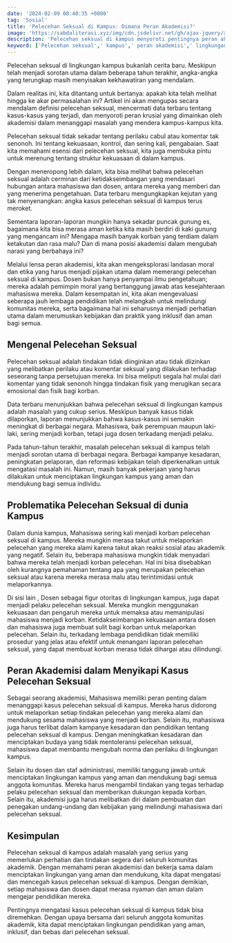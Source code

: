 ```yaml
---
date: '2024-02-09 08:40:35 +0800'
tag: 'Sosial'
title: 'Pelecehan Seksual di Kampus: Dimana Peran Akademisi?'
image: 'https://sabdaliterasi.xyz/img/cdn.jsdelivr.net/gh/ajax-jquery/asset.sabdaliterasi.xyz@main/images/3869A169-8B00-400B-827F08CA7CC11850_source.jpg'
description: 'Pelecehan seksual di kampus menyoroti pentingnya peran akademisi. Menciptakan lingkungan pendidikan yang aman adalah tanggung jawab bersama.'
keyword: ['Pelecehan seksual',' kampus',' peran akademisi',' lingkungan pendidikan',' kesadaran',' data terbaru']
---
```

<p>Pelecehan seksual di lingkungan kampus bukanlah cerita baru. Meskipun telah menjadi sorotan utama dalam beberapa tahun terakhir, angka-angka yang terungkap masih menyisakan kekhawatiran yang mendalam. </p><p>Dalam realitas ini, kita ditantang untuk bertanya: apakah kita telah melihat hingga ke akar permasalahan ini? Artikel ini akan mengupas secara mendalam definisi pelecehan seksual, mencermati data terbaru tentang kasus-kasus yang terjadi, dan menyoroti peran krusial yang dimainkan oleh akademisi dalam menanggapi masalah yang mendera kampus-kampus kita. </p><p>Pelecehan seksual tidak sekadar tentang perilaku cabul atau komentar tak senonoh. Ini tentang kekuasaan, kontrol, dan sering kali, pengabaian. Saat kita memahami esensi dari pelecehan seksual, kita juga membuka pintu untuk merenung tentang struktur kekuasaan di dalam kampus.</p><p>Dengan meneropong lebih dalam, kita bisa melihat bahwa pelecehan seksual adalah cerminan dari ketidakseimbangan yang mendasari hubungan antara mahasiswa dan dosen, antara mereka yang memberi dan yang menerima pengetahuan. Data terbaru mengungkapkan kejutan yang tak menyenangkan: angka kasus pelecehan seksual di kampus terus meroket. </p><p>Sementara laporan-laporan mungkin hanya sekadar puncak gunung es, bagaimana kita bisa merasa aman ketika kita masih berdiri di kaki gunung yang mengancam ini? Mengapa masih banyak korban yang terdiam dalam ketakutan dan rasa malu? Dan di mana posisi akademisi dalam mengubah narasi yang berbahaya ini? </p><p>Melalui lensa peran akademisi, kita akan mengeksplorasi landasan moral dan etika yang harus menjadi pijakan utama dalam memerangi pelecehan seksual di kampus. Dosen bukan hanya penyampai ilmu pengetahuan; mereka adalah pemimpin moral yang bertanggung jawab atas kesejahteraan mahasiswa mereka. Dalam kesempatan ini, kita akan mengevaluasi seberapa jauh lembaga pendidikan telah melangkah untuk melindungi komunitas mereka, serta bagaimana hal ini seharusnya menjadi perhatian utama dalam merumuskan kebijakan dan praktik yang inklusif dan aman bagi semua.</p><h2>Mengenal Pelecehan Seksual</h2><p>Pelecehan seksual adalah tindakan tidak diinginkan atau tidak diizinkan yang melibatkan perilaku atau komentar seksual yang dilakukan terhadap seseorang tanpa persetujuan mereka. Ini bisa meliputi segala hal mulai dari komentar yang tidak senonoh hingga tindakan fisik yang merugikan secara emosional dan fisik bagi korban.</p><p>Data terbaru menunjukkan bahwa pelecehan seksual di lingkungan kampus adalah masalah yang cukup serius. Meskipun banyak kasus tidak dilaporkan, laporan menunjukkan bahwa kasus-kasus ini semakin meningkat di berbagai negara. Mahasiswa, baik perempuan maupun laki-laki, sering menjadi korban, tetapi juga dosen terkadang menjadi pelaku.</p><p>Pada tahun-tahun terakhir, masalah pelecehan seksual di kampus telah menjadi sorotan utama di berbagai negara. Berbagai kampanye kesadaran, peningkatan pelaporan, dan reformasi kebijakan telah diperkenalkan untuk mengatasi masalah ini. Namun, masih banyak pekerjaan yang harus dilakukan untuk menciptakan lingkungan kampus yang aman dan mendukung bagi semua individu.</p><h2><strong>Problematika Pelecehan Seksual di dunia Kampus</strong></h2><p>Dalam dunia kampus, Mahasiswa sering kali menjadi korban pelecehan seksual di kampus. Mereka mungkin merasa takut untuk melaporkan pelecehan yang mereka alami karena takut akan reaksi sosial atau akademik yang negatif. Selain itu, beberapa mahasiswa mungkin tidak menyadari bahwa mereka telah menjadi korban pelecehan. Hal ini bisa disebabkan oleh kurangnya pemahaman tentang apa yang merupakan pelecehan seksual atau karena mereka merasa malu atau terintimidasi untuk melaporkannya.</p><p>Di sisi lain , Dosen sebagai figur otoritas di lingkungan kampus, juga dapat menjadi pelaku pelecehan seksual. Mereka mungkin menggunakan kekuasaan dan pengaruh mereka untuk memaksa atau memanipulasi mahasiswa menjadi korban. Ketidakseimbangan kekuasaan antara dosen dan mahasiswa juga membuat sulit bagi korban untuk melaporkan pelecehan. Selain itu, terkadang lembaga pendidikan tidak memiliki prosedur yang jelas atau efektif untuk menangani laporan pelecehan seksual, yang dapat membuat korban merasa tidak dihargai atau dilindungi.</p><h2><strong>Peran Akademisi dalam Menyikapi Kasus Pelecehan Seksual</strong></h2><p>Sebagai seorang akademisi, Mahasiswa memiliki peran penting dalam menanggapi kasus pelecehan seksual di kampus. Mereka harus didorong untuk melaporkan setiap tindakan pelecehan yang mereka alami dan mendukung sesama mahasiswa yang menjadi korban. Selain itu, mahasiswa juga harus terlibat dalam kampanye kesadaran dan pendidikan tentang pelecehan seksual di kampus. Dengan meningkatkan kesadaran dan menciptakan budaya yang tidak mentoleransi pelecehan seksual, mahasiswa dapat membantu mengubah norma dan perilaku di lingkungan kampus.</p><p>Selain itu dosen dan staf administrasi, memiliki tanggung jawab untuk menciptakan lingkungan kampus yang aman dan mendukung bagi semua anggota komunitas. Mereka harus mengambil tindakan yang tegas terhadap pelaku pelecehan seksual dan memberikan dukungan kepada korban. Selain itu, akademisi juga harus melibatkan diri dalam pembuatan dan penegakan undang-undang dan kebijakan yang melindungi mahasiswa dari pelecehan seksual.</p><h2><strong>Kesimpulan</strong></h2><p>Pelecehan seksual di kampus adalah masalah yang serius yang memerlukan perhatian dan tindakan segera dari seluruh komunitas akademik. Dengan memahami peran akademisi dan bekerja sama dalam menciptakan lingkungan yang aman dan mendukung, kita dapat mengatasi dan mencegah kasus pelecehan seksual di kampus. Dengan demikian, setiap mahasiswa dan dosen dapat merasa nyaman dan aman dalam mengejar pendidikan mereka.</p><p>Pentingnya mengatasi kasus pelecehan seksual di kampus tidak bisa diremehkan. Dengan upaya bersama dari seluruh anggota komunitas akademik, kita dapat menciptakan lingkungan pendidikan yang aman, inklusif, dan bebas dari pelecehan seksual.</p>
